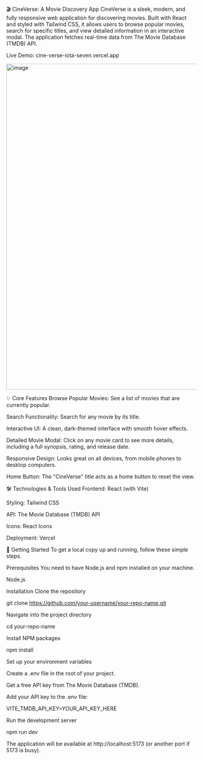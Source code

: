 🎬 CineVerse: A Movie Discovery App
CineVerse is a sleek, modern, and fully responsive web application for discovering movies. Built with React and styled with Tailwind CSS, it allows users to browse popular movies, search for specific titles, and view detailed information in an interactive modal. The application fetches real-time data from The Movie Database (TMDB) API.

Live Demo: cine-verse-iota-seven.vercel.app

<img width="1895" height="861" alt="image" src="https://github.com/user-attachments/assets/5529d5a1-aa6d-4a38-a320-933b3859ca57" />


✨ Core Features
Browse Popular Movies: See a list of movies that are currently popular.

Search Functionality: Search for any movie by its title.

Interactive UI: A clean, dark-themed interface with smooth hover effects.

Detailed Movie Modal: Click on any movie card to see more details, including a full synopsis, rating, and release date.

Responsive Design: Looks great on all devices, from mobile phones to desktop computers.

Home Button: The "CineVerse" title acts as a home button to reset the view.

🛠️ Technologies & Tools Used
Frontend: React (with Vite)

Styling: Tailwind CSS

API: The Movie Database (TMDB) API

Icons: React Icons

Deployment: Vercel

🚀 Getting Started
To get a local copy up and running, follow these simple steps.

Prerequisites
You need to have Node.js and npm installed on your machine.

Node.js

Installation
Clone the repository

git clone https://github.com/your-username/your-repo-name.git

Navigate into the project directory

cd your-repo-name

Install NPM packages

npm install

Set up your environment variables

Create a .env file in the root of your project.

Get a free API key from The Movie Database (TMDB).

Add your API key to the .env file:

VITE_TMDB_API_KEY=YOUR_API_KEY_HERE

Run the development server

npm run dev

The application will be available at http://localhost:5173 (or another port if 5173 is busy).
